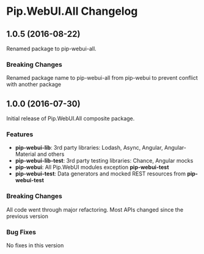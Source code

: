 # Pip.WebUI.All Changelog

## 1.0.5 (2016-08-22)

Renamed package to pip-webui-all.

### Breaking Changes
Renamed package name to pip-webui-all from pip-webui to prevent conflict with another package

## 1.0.0 (2016-07-30)

Initial release of Pip.WebUI.All composite package. 

### Features
* **pip-webui-lib**: 3rd party libraries: Lodash, Async, Angular, Angular-Material and others
* **pip-webui-lib-test**: 3rd party testing libraries: Chance, Angular mocks
* **pip-webui**: All Pip.WebUI modules exception **pip-webui-test**
* **pip-webui-test**: Data generators and mocked REST resources from **pip-webui-test**

### Breaking Changes
All code went through major refactoring. Most APIs changed since the previous version

### Bug Fixes
No fixes in this version 

